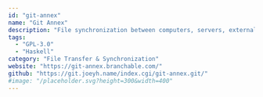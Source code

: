 ```yaml
---
id: "git-annex"
name: "Git Annex"
description: "File synchronization between computers, servers, external drives."
tags:
  - "GPL-3.0"
  - "Haskell"
category: "File Transfer & Synchronization"
website: "https://git-annex.branchable.com/"
github: "https://git.joeyh.name/index.cgi/git-annex.git/"
#image: "/placeholder.svg?height=300&width=400"
---
```



